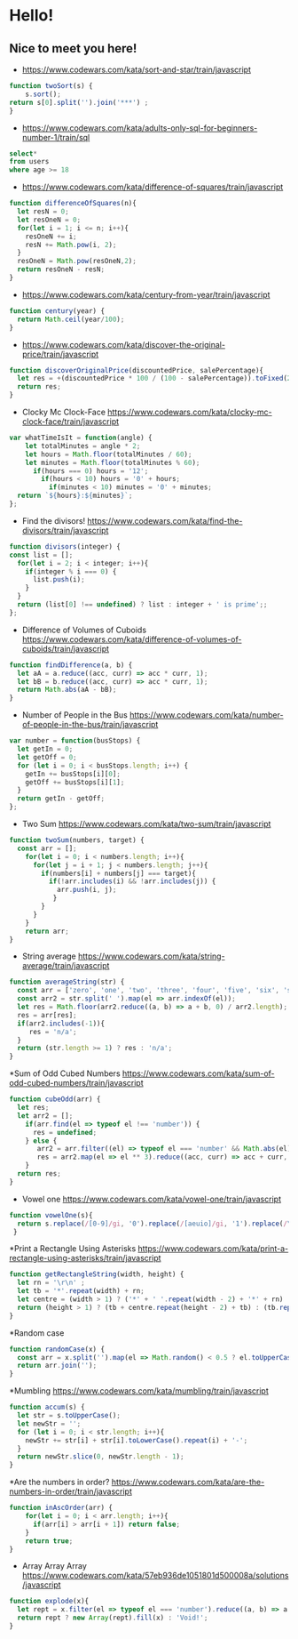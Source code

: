 # Hello!
## Nice to meet you here!

* https://www.codewars.com/kata/sort-and-star/train/javascript

```javascript
function twoSort(s) {
    s.sort();
return s[0].split('').join('***') ;
}
```
* https://www.codewars.com/kata/adults-only-sql-for-beginners-number-1/train/sql
```SQL
select*
from users
where age >= 18
```
* https://www.codewars.com/kata/difference-of-squares/train/javascript
```javascript
function differenceOfSquares(n){
  let resN = 0;
  let resOneN = 0;
  for(let i = 1; i <= n; i++){
    resOneN += i;
    resN += Math.pow(i, 2);
  }
  resOneN = Math.pow(resOneN,2);
  return resOneN - resN;
}
```
* https://www.codewars.com/kata/century-from-year/train/javascript
```javascript
function century(year) { 
  return Math.ceil(year/100);
}
```
* https://www.codewars.com/kata/discover-the-original-price/train/javascript
```javascript
function discoverOriginalPrice(discountedPrice, salePercentage){
  let res = +(discountedPrice * 100 / (100 - salePercentage)).toFixed(2);
  return res;
}
```
* Clocky Mc Clock-Face https://www.codewars.com/kata/clocky-mc-clock-face/train/javascript
```javascript
var whatTimeIsIt = function(angle) {
    let totalMinutes = angle * 2;
    let hours = Math.floor(totalMinutes / 60);
    let minutes = Math.floor(totalMinutes % 60);
      if(hours === 0) hours = '12';
        if(hours < 10) hours = '0' + hours;
          if(minutes < 10) minutes = '0' + minutes;
  return `${hours}:${minutes}`;    
};
```
* Find the divisors!
https://www.codewars.com/kata/find-the-divisors/train/javascript
```javascript
function divisors(integer) {
const list = [];
  for(let i = 2; i < integer; i++){
    if(integer % i === 0) {
      list.push(i);
    }  
  }
  return (list[0] !== undefined) ? list : integer + ' is prime';;
};
```
* Difference of Volumes of Cuboids
https://www.codewars.com/kata/difference-of-volumes-of-cuboids/train/javascript
```javascript
function findDifference(a, b) {
  let aA = a.reduce((acc, curr) => acc * curr, 1);
  let bB = b.reduce((acc, curr) => acc * curr, 1);
  return Math.abs(aA - bB);
}
```
* Number of People in the Bus
https://www.codewars.com/kata/number-of-people-in-the-bus/train/javascript
```javascript
var number = function(busStops) {
  let getIn = 0;
  let getOff = 0;
  for (let i = 0; i < busStops.length; i++) {
    getIn += busStops[i][0];
    getOff += busStops[i][1];
  }
  return getIn - getOff;
};
```
* Two Sum
https://www.codewars.com/kata/two-sum/train/javascript
```javascript
function twoSum(numbers, target) {
  const arr = [];
    for(let i = 0; i < numbers.length; i++){  
      for(let j = i + 1; j < numbers.length; j++){
        if(numbers[i] + numbers[j] === target){
          if(!arr.includes(i) && !arr.includes(j)) {
            arr.push(i, j); 
           } 
        }
      }
    }
    return arr;
}
```
* String average
https://www.codewars.com/kata/string-average/train/javascript
```javascript
function averageString(str) {
  const arr = ['zero', 'one', 'two', 'three', 'four', 'five', 'six', 'seven', 'eight', 'nine'];
  const arr2 = str.split(' ').map(el => arr.indexOf(el));
  let res = Math.floor(arr2.reduce((a, b) => a + b, 0) / arr2.length);
  res = arr[res];
  if(arr2.includes(-1)){
     res = 'n/a';
  }
  return (str.length >= 1) ? res : 'n/a'; 
}
```
*Sum of Odd Cubed Numbers
https://www.codewars.com/kata/sum-of-odd-cubed-numbers/train/javascript
```javascript
function cubeOdd(arr) {
  let res;
  let arr2 = [];
    if(arr.find(el => typeof el !== 'number')) {
      res = undefined;
    } else {
       arr2 = arr.filter((el) => typeof el === 'number' && Math.abs(el) % 2 === 1);
       res = arr2.map(el => el ** 3).reduce((acc, curr) => acc + curr, 0);
    }     
  return res;      
}
```
* Vowel one
https://www.codewars.com/kata/vowel-one/train/javascript
```javascript
function vowelOne(s){  
  return s.replace(/[0-9]/gi, '0').replace(/[aeuio]/gi, '1').replace(/\D/gi, '0');
 } 
```
*Print a Rectangle Using Asterisks
https://www.codewars.com/kata/print-a-rectangle-using-asterisks/train/javascript
```javascript
function getRectangleString(width, height) {
  let rn = '\r\n' ;
  let tb = '*'.repeat(width) + rn;
  let centre = (width > 1) ? ('*' + ' '.repeat(width - 2) + '*' + rn) : '';
  return (height > 1) ? (tb + centre.repeat(height - 2) + tb) : (tb.repeat(height));
}
```
*Random case
```javascript
function randomCase(x) {
  const arr = x.split('').map(el => Math.random() < 0.5 ? el.toUpperCase() : el.toLowerCase());
  return arr.join('');
}
```
*Mumbling
https://www.codewars.com/kata/mumbling/train/javascript
```javascript
function accum(s) {
  let str = s.toUpperCase();
  let newStr = '';
  for (let i = 0; i < str.length; i++){
    newStr += str[i] + str[i].toLowerCase().repeat(i) + '-';
  }
  return newStr.slice(0, newStr.length - 1);  
}
```
*Are the numbers in order?
https://www.codewars.com/kata/are-the-numbers-in-order/train/javascript
```javascript
function inAscOrder(arr) {
    for(let i = 0; i < arr.length; i++){
      if(arr[i] > arr[i + 1]) return false;
    }
    return true;
}
```
* Array Array Array
https://www.codewars.com/kata/57eb936de1051801d500008a/solutions/javascript
```javascript
function explode(x){
  let rept = x.filter(el => typeof el === 'number').reduce((a, b) => a + b, 0);
  return rept ? new Array(rept).fill(x) : 'Void!';
}
```